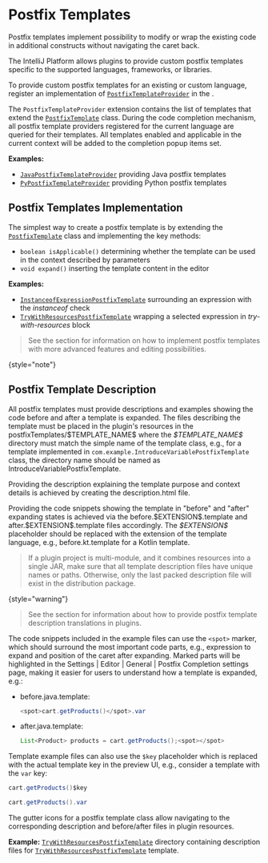 <!-- Copyright 2000-2025 JetBrains s.r.o. and contributors. Use of this source code is governed by the Apache 2.0 license. -->

# Postfix Templates

<link-summary>Postfix templates implement possibility to modify or wrap the existing code in additional constructs without navigating the caret back.</link-summary>

The IntelliJ Platform allows plugins to provide custom postfix templates specific to the supported languages, frameworks, or libraries.

To provide custom postfix templates for an existing or custom language, register an implementation of
[`PostfixTemplateProvider`](%gh-ic%/platform/lang-impl/src/com/intellij/codeInsight/template/postfix/templates/PostfixTemplateProvider.java)
in the <include from="snippets.topic" element-id="ep"><var name="ep" value="com.intellij.codeInsight.template.postfixTemplateProvider"/></include>.

The `PostfixTemplateProvider` extension contains the list of templates that extend the
[`PostfixTemplate`](%gh-ic%/platform/lang-impl/src/com/intellij/codeInsight/template/postfix/templates/PostfixTemplate.java)
class.
During the code completion mechanism, all postfix template providers registered for the current language are queried for their templates.
All templates enabled and applicable in the current context will be added to the completion popup items set.

**Examples:**
- [`JavaPostfixTemplateProvider`](%gh-ic%/java/java-impl/src/com/intellij/codeInsight/template/postfix/templates/JavaPostfixTemplateProvider.java) providing Java postfix templates
- [`PyPostfixTemplateProvider`](%gh-ic%/python/src/com/jetbrains/python/codeInsight/postfix/PyPostfixTemplateProvider.java) providing Python postfix templates

## Postfix Templates Implementation

The simplest way to create a postfix template is by extending the
[`PostfixTemplate`](%gh-ic%/platform/lang-impl/src/com/intellij/codeInsight/template/postfix/templates/PostfixTemplate.java)
class and implementing the key methods:
- `boolean isApplicable()` determining whether the template can be used in the context described by parameters
- `void expand()` inserting the template content in the editor

**Examples:**
- [`InstanceofExpressionPostfixTemplate`](%gh-ic%/java/java-impl/src/com/intellij/codeInsight/template/postfix/templates/InstanceofExpressionPostfixTemplate.java) surrounding an expression with the _instanceof_ check
- [`TryWithResourcesPostfixTemplate`](%gh-ic%/java/java-impl/src/com/intellij/codeInsight/template/postfix/templates/TryWithResourcesPostfixTemplate.java) wrapping a selected expression in _try-with-resources_ block

> See the [](advanced_postfix_templates.md) section for information on how to implement postfix templates with more advanced features and editing possibilities.
>
{style="note"}

## Postfix Template Description

All postfix templates must provide descriptions and examples showing the code before and after a template is expanded.
The files describing the template must be placed in the plugin's <path>resources</path> in the <path>postfixTemplates/\$TEMPLATE_NAME\$</path> where the _\$TEMPLATE_NAME\$_ directory must match the simple name of the template class,
e.g., for a template implemented in `com.example.IntroduceVariablePostfixTemplate` class, the directory name should be named as <path>IntroduceVariablePostfixTemplate</path>.

Providing the description explaining the template purpose and context details is achieved by creating the <path>description.html</path> file.

Providing the code snippets showing the template in "before" and "after" expanding states is achieved via the <path>before.\$EXTENSION\$.template</path> and <path>after.\$EXTENSION\$.template</path> files accordingly.
The _\$EXTENSION\$_ placeholder should be replaced with the extension of the template language, e.g., <path>before.kt.template</path> for a Kotlin template.

> If a plugin project is multi-module, and it combines resources into a single JAR, make sure that all template description files have unique names or paths.
> Otherwise, only the last packed description file will exist in the distribution package.
>
{style="warning"}

> See the [](providing_translations.md#bundled-translations) section for information about how to provide postfix template description translations in plugins.

The code snippets included in the example files can use the `<spot>` marker, which should surround the most important code parts, e.g., expression to expand and position of the caret after expanding.
Marked parts will be highlighted in the <ui-path>Settings | Editor | General | Postfix Completion</ui-path> settings page, making it easier for users to understand how a template is expanded, e.g.:
- <path>before.java.template</path>:
  ```java
  <spot>cart.getProducts()</spot>.var
  ```

- <path>after.java.template</path>:
  ```java
  List<Product> products = cart.getProducts();<spot></spot>
  ```

Template example files can also use the `$key` placeholder which is replaced with the actual template key in the preview UI, e.g., consider a template with the `var` key:

<compare first-title="Content" second-title="Rendition">

```java
cart.getProducts()$key
```

```java
cart.getProducts().var
```

</compare>

The gutter icons for a postfix template class allow navigating to the corresponding description and before/after files in plugin resources.

**Example:**
[`TryWithResourcesPostfixTemplate`](%gh-ic%/java/java-impl/src/postfixTemplates/TryWithResourcesPostfixTemplate)
directory containing description files for
[`TryWithResourcesPostfixTemplate`](%gh-ic%/java/java-impl/src/com/intellij/codeInsight/template/postfix/templates/TryWithResourcesPostfixTemplate.java)
template.
